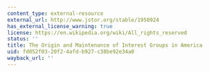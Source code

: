 ```yaml
---
content_type: external-resource
external_url: http://www.jstor.org/stable/1958924
has_external_license_warning: true
license: https://en.wikipedia.org/wiki/All_rights_reserved
status: ''
title: The Origin and Maintenance of Interest Groups in America
uid: fd052f03-20f2-4afd-b927-c38be92e34a0
wayback_url: ''
---
```

